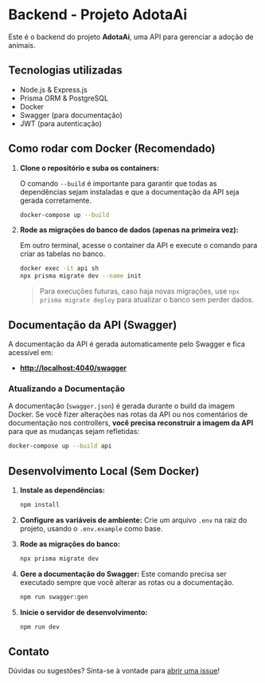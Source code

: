 # Backend - Projeto AdotaAi

Este é o backend do projeto **AdotaAi**, uma API para gerenciar a adoção de animais.

## Tecnologias utilizadas

- Node.js & Express.js
- Prisma ORM & PostgreSQL
- Docker
- Swagger (para documentação)
- JWT (para autenticação)

## Como rodar com Docker (Recomendado)

1.  **Clone o repositório e suba os containers:**

    O comando `--build` é importante para garantir que todas as dependências sejam instaladas e que a documentação da API seja gerada corretamente.

    ```bash
    docker-compose up --build
    ```

2.  **Rode as migrações do banco de dados (apenas na primeira vez):**

    Em outro terminal, acesse o container da API e execute o comando para criar as tabelas no banco.

    ```bash
    docker exec -it api sh
    npx prisma migrate dev --name init
    ```

    > Para execuções futuras, caso haja novas migrações, use `npx prisma migrate deploy` para atualizar o banco sem perder dados.

## Documentação da API (Swagger)

A documentação da API é gerada automaticamente pelo Swagger e fica acessível em:

- **<http://localhost:4040/swagger>**

### Atualizando a Documentação

A documentação (`swagger.json`) é gerada durante o build da imagem Docker. Se você fizer alterações nas rotas da API ou nos comentários de documentação nos controllers, **você precisa reconstruir a imagem da API** para que as mudanças sejam refletidas:

```bash
docker-compose up --build api
```

## Desenvolvimento Local (Sem Docker)

1.  **Instale as dependências:**
    ```bash
    npm install
    ```

2.  **Configure as variáveis de ambiente:**
    Crie um arquivo `.env` na raiz do projeto, usando o `.env.example` como base.

3.  **Rode as migrações do banco:**
    ```bash
    npx prisma migrate dev
    ```

4.  **Gere a documentação do Swagger:**
    Este comando precisa ser executado sempre que você alterar as rotas ou a documentação.
    ```bash
    npm run swagger:gen
    ```

5.  **Inicie o servidor de desenvolvimento:**
    ```bash
    npm run dev
    ```

## Contato

Dúvidas ou sugestões? Sinta-se à vontade para [abrir uma issue](https://github.com/ProjetoAdotaAi/backendProjetoAdotaAi/issues)!
